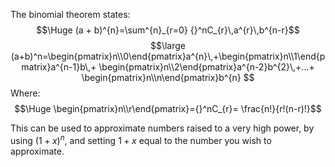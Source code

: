 
The binomial theorem states:
$$\Huge (a + b)^{n}=\sum^{n}_{r=0} {}^nC_{r}\,a^{r}\,b^{n-r}$$
$$\large (a+b)^n=\begin{pmatrix}n\\0\end{pmatrix}a^{n}\,+\begin{pmatrix}n\\1\end{pmatrix}a^{n-1}b\,+ \begin{pmatrix}n\\2\end{pmatrix}a^{n-2}b^{2}\,+...+ \begin{pmatrix}n\\n\end{pmatrix}b^{n} $$
Where:
$$\Huge \begin{pmatrix}n\\r\end{pmatrix}={}^nC_{r}= \frac{n!}{r!(n-r)!}$$

This can be used to approximate numbers raised to a very high power, by using $(1+x)^{n}$, and setting $1+x$ equal to the number you wish to approximate.